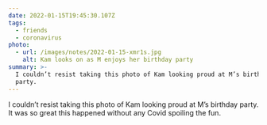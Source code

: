 ```yaml
---
date: 2022-01-15T19:45:30.107Z
tags:
  - friends
  - coronavirus
photo:
  - url: /images/notes/2022-01-15-xmr1s.jpg
    alt: Kam looks on as M enjoys her birthday party
summary: >-
  I couldn’t resist taking this photo of Kam looking proud at M’s birthday
  party.
---
```

I couldn’t resist taking this photo of Kam looking proud at M’s birthday party. It was so great this happened without any Covid spoiling the fun. 
